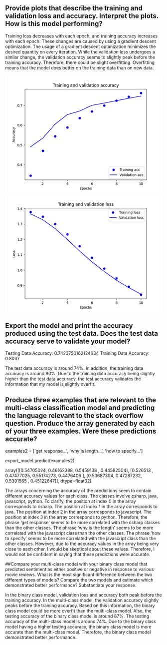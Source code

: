 ## Provide plots that describe the training and validation loss and accuracy. Interpret the plots. How is this model performing?

Training loss decreases with each epoch, and training accuracy increases with each epoch.
These changes are caused by using a gradient descent optimization. The usage of a gradient descent optimization minimizes the desired quantity on every iteration. While the validation loss undergoes a similar change, the validation accuracy seems to slightly peak before the training accuracy. Therefore, there could be slight overfitting.
Overfitting means that the model does better on the training data than on new data.

![img_14.png](img_14.png)
![img_15.png](img_15.png)

## Export the model and print the accuracy produced using the test data. Does the test data accuracy serve to validate your model?

Testing Data Accuracy: 0.7423750162124634
Training Data Accuracy: 0.8037

The test data accuracy is around 74%. In addition, the training data accuracy is around 80%. Due to the training data accuracy being slightly higher than the test data accuracy, the test accuracy validates the information that my model is slightly overfit.

## Produce three examples that are relevant to the multi-class classification model and predicting the language relevant to the stack overflow question. Produce the array generated by each of your three examples. Were these predictions accurate?

examples2 = ['get response...', 'why is length...', 'how to specify...']

export_model.predict(examples2)

array([[0.54705024, 0.46162388, 0.5459138 , 0.44582504],
[0.526513  , 0.47477025, 0.55174273, 0.4476406 ],
[0.53687304, 0.47287232, 0.5391565 , 0.45122647]], dtype=float32)

The arrays concerning the accuracy of the predictions seem to contain different accuracy values for each class. The classes involve csharp, java, javascript, python. To clarify, the position at index 0 in the array corresponds to csharp. The position at index 1 in the array corresponds to java. The position at index 2  in the array corresponds to javascript. The position at index 3 in the array corresponds to python. Therefore, the phrase ‘get response’ seems to be more correlated with the csharp classes than the other classes. The phrase ‘why is the length’ seems to be more correlated with the javascript class than the other classes. The phrase ‘how to specify’ seems to be more correlated with the javascript class than the other classes. However, due to the accuracy values in the array being very close to each other, I would be skeptical about these values. Therefore, I would not be confident in saying that these predictions were accurate. 

##Compare your multi-class model with your binary class model that predicted sentiment as either positive or negative in response to various movie reviews. What is the most significant difference between the two different types of models? Compare the two models and estimate which demonstrated better performance? Substantiate your response.

In the binary class model, validation loss and accuracy both peak before the training accuracy. In the multi-class model, the validation accuracy slightly peaks before the training accuracy. Based on this information, the binary class model could be more overfit than the multi-class model. Also, the testing accuracy of the binary class model is around 87%. The testing accuracy of the multi-class model is around 74%. Due to the binary class model having a higher testing accuracy, the binary class model is more accurate than the multi-class model. Therefore, the binary class model demonstrated better performance.


